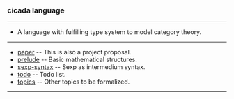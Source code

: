 ### cicada language

------

- A language with fulfilling type system to model category theory.

------

- [paper](https://xieyuheng.github.io/cicada) -- This is also a project proposal.
- [prelude](https://xieyuheng.github.io/cicada/prelude) -- Basic mathematical structures.
- [sexp-syntax](https://xieyuheng.github.io/cicada/sexp-syntax) -- Sexp as intermedium syntax.
- [todo](https://xieyuheng.github.io/cicada/todo) -- Todo list.
- [topics](https://xieyuheng.github.io/cicada/topics) -- Other topics to be formalized.

------
